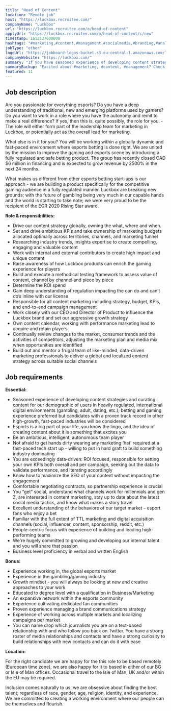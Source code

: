 ```yaml
---
title: "Head of Content"
location: "Remote job"
host: "https://luckbox.recruitee.com/"
companyName: "Luckbox"
url: "https://luckbox.recruitee.com/o/head-of-content"
applyUrl: "https://luckbox.recruitee.com/o/head-of-content/c/new"
timestamp: 1612137600000
hashtags: "#marketing,#content,#management,#socialmedia,#branding,#analytics,#cad,#office,#finance,#optimization"
jobType: "other"
logoUrl: "https://jobboard-logos-bucket.s3.eu-central-1.amazonaws.com/luckbox"
companyWebsite: "https://luckbox.com/"
summary: "If you have seasoned experience of developing content strategies and curating content for our demographic of users in heavily regulated, international digital environments, consider applying to Luckbox's job post for a new Head of Content."
summaryBackup: "Excited about #marketing, #content, #management? Check out this job post!"
featured: 11
---
```


## Job description

Are you passionate for everything esports? Do you have a deep understanding of traditional, new and emerging platforms used by gamers? Do you want to work in a role where you have the autonomy and remit to make a real difference? If yes, then this is, quite possibly, the role for you. ­The role will either form part of the leadership team for marketing in Luckbox, or potentially act as the overall lead for marketing.

What else is in it for you? You will be working within a globally dynamic and fast-paced environment where esports betting is done right. We are united by the mission to improve the gaming and esports scene by introducing a fully regulated and safe betting product. The group has recently closed CAD $6 million in financing and is expected to grow revenue by 2500% in the next 24 months.

What makes us different from other esports betting start-ups is our approach - we are building a product specifically for the competitive gaming audience in a fully regulated manner. Luckbox are breaking new grounds; with the future of gambling being very much in our capable hands and the world is starting to take note; we were very proud to be the recipient of the EGR 2020 Rising Star award.

**Role & responsibilities:**

*   Drive our content strategy globally, owning the what, where and when.
*   Set and drive ambitious KPIs and take ownership of marketing budgets allocated optimally across territories, channels, and marketing funnel
*   Researching industry trends, insights expertise to create compelling, engaging and valuable content
*   Work with internal and external contributors to create high impact and unique content
*   Raise awareness of how Luckbox products can enrich the gaming experience for players
*   Build and execute a methodical testing framework to assess value of content, channel by channel and piece by piece
*   Determine the ROI spend
*   Gain deep understanding of regulation impacting the can do and can’t do’s inline with our license
*   Responsible for all content marketing including strategy, budget, KPIs, and end-to-end campaign management
*   Work closely with our CEO and Director of Product to influence the Luckbox brand and set our aggressive growth strategy
*   Own content calendar, working with performance marketing lead to acquire and retain players
*   Continually review changes to the market, consumer trends and the activities of competitors, adjusting the marketing plan and media mix when opportunities are identified
*   Build out and mentor a frugal team of like-minded, data-driven marketing professionals to deliver a global and localized content strategy across suitable social channels

## Job requirements

**Essential:**

*   Seasoned experience of developing content strategies and curating content for our demographic of users in heavily regulated, international digital environments (gambling, adult, dating, etc.); betting and gaming experience preferred but candidates with a proven track record in other high-growth, fast-paced industries will be considered
*   Esports is a big part of your life, you know the lingo, and the idea of creating content about it is something that excites you
*   Be an ambitious, intelligent, autonomous team player
*   Not afraid to get hands dirty wearing any marketing ‘hat’ required at a fast-paced tech start up - willing to put in hard graft to build something industry dominating
*   You are exceedingly data-driven: ROI focused, responsible for setting your own KPIs both overall and per campaign, seeking out the data to validate performance, and iterating accordingly
*   Know how to maximize the SEO of your content without impacting the engagement
*   Comfortable negotiating contracts, so partnership experience is crucial
*   You “get” social, understand what channels work for millennials and gen Z, are interested in content marketing, stay up to date about the latest social media tactics, and know what makes a story travel
*   Excellent understanding of the behaviors of our target market – esport fans who enjoy a bet
*   Familiar with the full extent of TTL marketing and digital acquisition channels (social, influencer, content, sponsorship, reddit, etc.)
*   People-centric focus with experience of building and leading high-performing teams
*   We're hugely committed to growing and developing our internal talent and you will share that passion
*   Business level proficiency in verbal and written English

**Bonus:**

*   Experience working in, the global esports market
*   Experience in the gambling/gaming industry
*   Growth mindset - you will always be looking at new and creative approaches to your work
*   Educated to degree level with a qualification in Business/Marketing
*   An expansive network within the esports community
*   Experience cultivating dedicated fan communities
*   Proven experience managing a brand communications strategy
*   Experience of working across multiple markets and localizing campaigns per market
*   You can name drop which journalists you are on a text-based relationship with and who follow you back on Twitter. You have a strong roster of media relationships and contacts and have a strong curiosity to build relationships with new contacts and can do it with ease

**Location:**

For the right candidate we are happy for the this role to be based remotely (European time zone), we are also happy for it to based in either of our BG or Isle of Man offices. Occasional travel to the Isle of Man, UK and/or within the EU may be required.

Inclusion comes naturally to us, we are obsessive about finding the best talent; regardless of race, gender, age, religion, identity, and experience. We are committed to creating a working environment where our people can be themselves and flourish.
